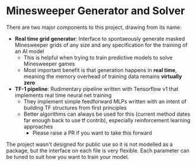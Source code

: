 # Minesweeper Generator and Solver

There are two major components to this project, drawing from its name:

* **Real time grid generator**: Interface to spontaeously generate masked Minesweeper grids of any size and any specification for the training of an AI model
  * This is helpful when trying to train predictive models to solve Minesweeper games
  * Most important benefit is that generation happens in **real time**, meaning the memory overhead of training data remains **virtually zero**
* **TF-1 pipeline**: Rudimentary pipeline written with Tensorflow v1 that implements real time neural net training 
  * They implement simple feedforward MLPs written with an intent of building TF structures from first principles 
  * Better algorithms can always be used for this (current method dates far enough back to use tf contrib), especially reinforcement learning approaches
    * Please raise a PR if you want to take this forward
  
The project wasn't designed for public use so it is not modelled as a package, but the interface on each file is very flexible. Each parameter can be tuned to suit how you want to train your model. 

